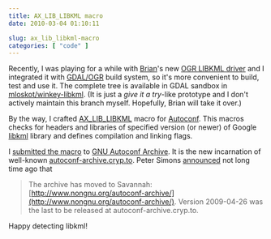 ```yaml
---
title: AX_LIB_LIBKML macro
date: 2010-03-04 01:10:11

slug: ax_lib_libkml-macro
categories: [ "code" ]
---
```


Recently, I was playing for a while with [Brian](http://lists.osgeo.org/pipermail/gdal-dev/2010-February/023718.html)'s new [OGR LIBKML driver](http://winkey.org/svn/libkml/) and I integrated it with [GDAL/OGR](http://www.gdal.org/ogr/) build system, so it's more convenient to build, test and use it. The complete tree is available in GDAL sandbox in [mloskot/winkey-libkml](https://svn.osgeo.org/gdal/sandbox/mloskot/winkey-libkml/). (It is just a _give it a try_-like prototype and I don't actively maintain this branch myself. Hopefully, Brian will take it over.)


By the way, I crafted [AX_LIB_LIBKML](http://github.com/mloskot/workshop/blob/master/autotools/macros/ax_lib_libkml.m4) macro for [Autoconf](http://www.gnu.org/software/autoconf/). This macros checks for headers and libraries of specified version (or newer) of Google [libkml](http://code.google.com/p/libkml/) library and defines compilation and linking flags.


I [submitted the macro](http://savannah.gnu.org/patch/index.php?7109) to [GNU Autoconf Archive](http://www.gnu.org/software/autoconf-archive/). It is the new incarnation of well-known [autoconf-archive.cryp.to](http://autoconf-archive.cryp.to). Peter Simons [announced](http://lists.gnu.org/archive/html/autoconf-archive-maintainers/2009-12/msg00000.html) not long time ago that


> The archive has moved to Savannah: [http://www.nongnu.org/autoconf-archive/](http://www.nongnu.org/autoconf-archive/).
> Version 2009-04-26 was the last to be released at autoconf-archive.cryp.to.


Happy detecting libkml!
